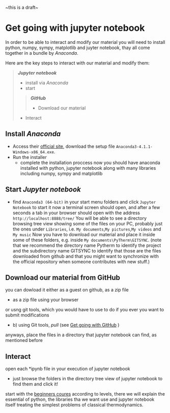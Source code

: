 ~this is a draft~

Get going with jupyter notebook
==
In order to be able to interact and modify our material you will need to install python, numpy, sympy, matplotlib and juyter notebook, thay all come together in a bundle by *Anaconda*.

Here are the key steps to interact with our material and modify them:

> ***Jupyter notebook***
>- install via *Anaconda*
>- start
>
>> ***GitHub***
>>- Download our material
>
>- Interact

## Install *Anaconda*
* Access their [official site](https://www.continuum.io/downloads), download the setup file `Anaconda3-4.1.1-Windows-x86_64.exe`.
* Run the installer
  * complete the installation proccess
  now you should have anaconda installed with python, jupyter notebook along with many libraries including numpy, sympy and matplotlib

## Start *Jupyter notebook*
* find `Anaconda3 (64-bit)` in your start menu folders and click `Jupyter Notebook` to start it
now a terminal screen should open, and after a few seconds a tab in your browser should open with the address `http://localhost:8888/tree/`
You will be able to see a directory browsing tree view showing some of the files on your PC, probably just the ones under `Libraries`, i.e. `My documents`,`My pictures`,`My videos` and `My music`
Now you have to download our material and place it inside some of these folders, e.g. inside `My documents\PyTherm\GITSYNC`. (note that we recommend the directory name Pytherm to identify the project and the subdirectory name GITSYNC to identify that those are the files downloaded from github and that you might want to synchronize with the official repository when someone contributes with new stuff.)

## Download our material from GitHub
you can dowload it either as a guest on github, as a zip file

* as a zip file using your browser

or usng git tools, which you would have to use to do if you ever you want to submit modifications
- b) using Git tools, *pull* (see [Get going with GitHub](https://github.com/iurisegtovich/PyTherm/blob/master/Getting_started/Get_going_with_Windows/2_Get_going_with_GitHub.md) )

anyways, place the files in a directory that jupyter notebook can find, as mentioned before

## Interact

open each \*ipynb file in your execution of jupyter notebook
* just browse the folders in the directory tree view of jupyter notebook to find them and click it!

start with the [beginners coures](https://github.com/iurisegtovich/PyTherm/tree/master/Get_involved/1_Beginner) according to levels, there we will explain the essential of python, the libraries tha we want use and jupyter notebook itself treating the simplest problems of classical thermodynamics.
